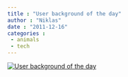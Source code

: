 ```yaml
---
title : "User background of the day"
author : "Niklas"
date : "2011-12-16"
categories : 
 - animals
 - tech
---
```


[![User background of the day](https://niklasblog.com/wp-content/2011-12-16_084221.png "User background of the day")](https://niklasblog.com/?attachment_id=9293)
